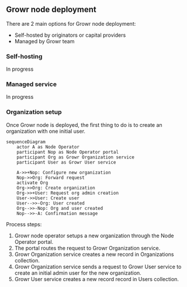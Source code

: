 ## Growr node deployment

There are 2 main options for Growr node deployment:

- Self-hosted by originators or capital providers
- Managed by Growr team

### Self-hosting

In progress

### Managed service

In progress

### Organization setup

Once Growr node is deployed, the first thing to do is to create an organization with one initial user.

```mermaid
sequenceDiagram
    actor A as Node Operator
    participant Nop as Node Operator portal
    participant Org as Growr Organization service
    participant User as Growr User service

    A->>+Nop: Configure new organization
    Nop->>Org: Forward request
    activate Org
    Org->>Org: Create organization
    Org->>+User: Request org admin creation
    User->>User: Create user
    User-->>-Org: User created
    Org-->>-Nop: Org and user created
    Nop-->>-A: Confirmation message
```

Process steps:

1. Growr node operator setups a new organization through the Node Operator portal.
2. The portal routes the request to Growr Organization service.
3. Growr Organization service creates a new record in Organizations collection.
4. Growr Organization service sends a request to Growr User service to create an initial admin user for the new organization.
5. Growr User service creates a new record record in Users collection.

<div style="page-break-after: always;"></div>
